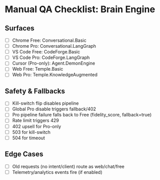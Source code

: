 # Manual QA Checklist: Brain Engine

## Surfaces
- [ ] Chrome Free: Conversational.Basic
- [ ] Chrome Pro: Conversational.LangGraph
- [ ] VS Code Free: CodeForge.Basic
- [ ] VS Code Pro: CodeForge.LangGraph
- [ ] Cursor (Pro-only): Agent.DemonEngine
- [ ] Web Free: Temple.Basic
- [ ] Web Pro: Temple.KnowledgeAugmented

## Safety & Fallbacks
- [ ] Kill-switch flip disables pipeline
- [ ] Global Pro disable triggers fallback/402
- [ ] Pro pipeline failure falls back to Free (fidelity_score, fallback=true)
- [ ] Rate limit triggers 429
- [ ] 402 upsell for Pro-only
- [ ] 503 for kill-switch
- [ ] 504 for timeout

## Edge Cases
- [ ] Old requests (no intent/client) route as web/chat/free
- [ ] Telemetry/analytics events fire (if enabled)
